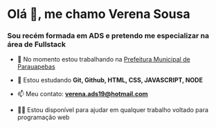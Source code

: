 <h1 aling="center"> Olá 👋, me chamo Verena Sousa </h1>

<h3 aling="center"> Sou recém formada em ADS e pretendo me especializar na área de Fullstack </h3>

- 🔭 No momento estou trabalhando na [Prefeitura Municipal de Parauapebas](https://parauapebas.pa.gov.br/)

- 🌱 Estou estudando **Git, Github, HTML, CSS, JAVASCRIPT, NODE**

- 📫 Meu contato:  **verena.ads19@hotmail.com**

-  👩‍💻 Estou disponível para ajudar em qualquer trabalho voltado para programação web


